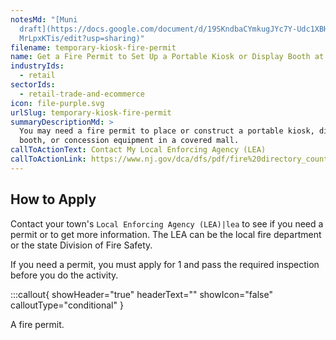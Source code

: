 ```yaml
---
notesMd: "[Muni
  draft](https://docs.google.com/document/d/19SKndbaCYmkugJYc7Y-Udc1XBHhJVBNp3q\
  MrLpxKTis/edit?usp=sharing)"
filename: temporary-kiosk-fire-permit
name: Get a Fire Permit to Set Up a Portable Kiosk or Display Booth at a Mall
industryIds:
  - retail
sectorIds:
  - retail-trade-and-ecommerce
icon: file-purple.svg
urlSlug: temporary-kiosk-fire-permit
summaryDescriptionMd: >
  You may need a fire permit to place or construct a portable kiosk, display
  booth, or concession equipment in a covered mall.
callToActionText: Contact My Local Enforcing Agency (LEA)
callToActionLink: https://www.nj.gov/dca/dfs/pdf/fire%20directory_county%20summary/fire_code_enforcement_director.pdf
---
```

## How to Apply

Contact your town's `Local Enforcing Agency (LEA)|lea` to see if you need a permit or to get more information. The LEA can be the local fire department or the state Division of Fire Safety.

If you need a permit, you must apply for 1 and pass the required inspection before you do the activity.

:::callout{ showHeader="true" headerText="" showIcon="false" calloutType="conditional" }

A fire permit.